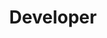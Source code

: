 ---
name: Niksa Janjic
id: niksa-janjic
numberId: 9
title: Developer
bio: Niksa is a JavaScript developer giving life to modern single page web applications, and slowly figuring out a way to do the same for mobile.
image:
areas:
contact: { email: niksa@eastcoastproduct.com, linkedin: https://hr.linkedin.com/in/niksa-janjic-251b50a3, github: https://github.com/niksajanjic }
---